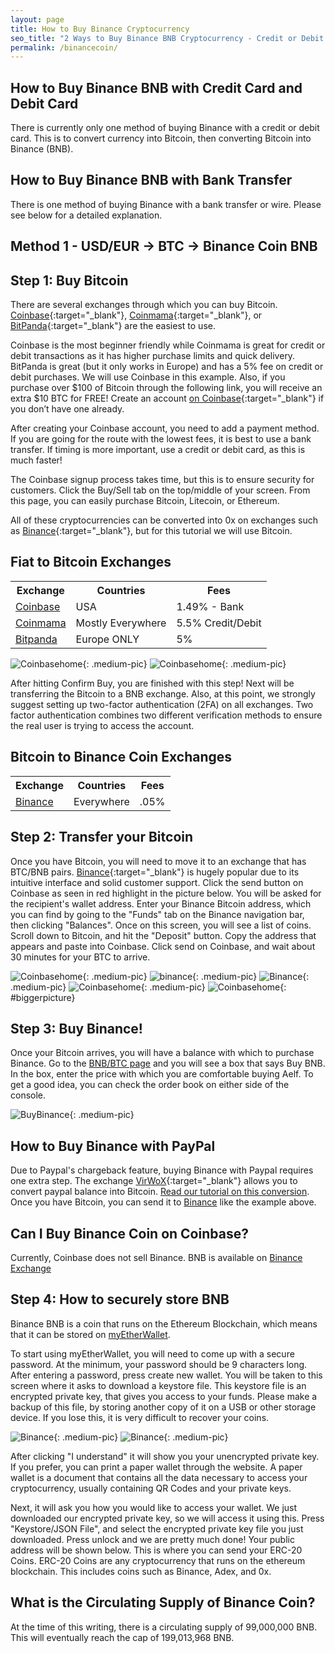 ```yaml
---
layout: page
title: How to Buy Binance Cryptocurrency
seo_title: "2 Ways to Buy Binance BNB Cryptocurrency - Credit or Debit Card or Bank Transfer"
permalink: /binancecoin/
---
```



## How to Buy Binance BNB with Credit Card and Debit Card

There is currently only one method of buying Binance with a credit or debit card. This is to convert currency into Bitcoin, then converting Bitcoin into Binance (BNB).

## How to Buy Binance BNB with Bank Transfer

There is one method of buying Binance with a bank transfer or wire. Please see below for a detailed explanation.

## Method 1 - USD/EUR -> BTC -> Binance Coin BNB


## Step 1: Buy Bitcoin

There are several exchanges through which you can buy Bitcoin.    
[Coinbase](https://www.coinbase.com/join/53bc38a3b11f6623df000004){:target="_blank"}, [Coinmama](https://www.coinmama.com/?ref=buyaltcoinsworldwide){:target="_blank"}, or [BitPanda](https://www.bitpanda.com/?ref=7989064235904733469){:target="_blank"} are the easiest to use.

Coinbase is the most beginner friendly while Coinmama is great for credit or debit transactions as it has higher purchase limits and quick delivery. BitPanda is great (but it only works in Europe) and has a 5% fee on credit or debit purchases. We will use Coinbase in this example. Also, if you purchase over $100 of Bitcoin through the following link, you will receive an extra $10 BTC for FREE! Create an account [on Coinbase](https://www.coinbase.com/join/53bc38a3b11f6623df000004){:target="_blank"} if you don’t have one already.

After creating your Coinbase account, you need to add a payment method. If you are going for the route with the lowest fees, it is best to use a bank transfer. If timing is more important, use a credit or debit card, as this is much faster!

The Coinbase signup process takes time, but this is to ensure security for customers. Click the Buy/Sell tab on the top/middle of your screen. From this page, you can easily purchase Bitcoin, Litecoin, or Ethereum.

All of these cryptocurrencies can be converted into 0x on exchanges such as [Binance](https://www.binance.com/?ref=18991911){:target="_blank"}, but for this tutorial we will use Bitcoin.


## Fiat to Bitcoin Exchanges
<table class="basic-table" align="center">
 <tr>
  <th>Exchange</th>
  <th>Countries</th>
  <th>Fees</th>
 </tr>

 <tr>
  <td><a href="https://www.coinbase.com/join/53bc38a3b11f6623df000004"> Coinbase</a></td>
  <td>USA</td>
  <td>1.49% - Bank </td>
 </tr>

 <tr>
  <td><a href="https://www.coinmama.com/?ref=buyaltcoinsworldwide">Coinmama</a></td>
  <td>Mostly Everywhere</td>
  <td>5.5% Credit/Debit</td>
 </tr>
 <tr>
  <td><a href="https://www.bitpanda.com/?ref=7989064235904733469">Bitpanda</a></td>
  <td>Europe ONLY</td>
  <td>5%</td>
 </tr>

</table>

![Coinbasehome](/img/Coinbase3.png){: .medium-pic}
![Coinbasehome](/img/Coinbase2.png){: .medium-pic}

After hitting Confirm Buy, you are finished with this step! Next will be transferring the Bitcoin to a BNB exchange. Also, at this point, we strongly suggest setting up two-factor authentication (2FA) on all exchanges. Two factor authentication  combines two different verification methods to ensure the real user is trying to access the account.

## Bitcoin to Binance Coin Exchanges
<table class="basic-table" align="center">
 <tr>
  <th>Exchange</th>
  <th>Countries</th>
  <th>Fees</th>
 </tr>

 <tr>
  <td><a href="https://www.binance.com/?ref=18991911"> Binance</a></td>
  <td>Everywhere</td>
  <td>.05% </td>
 </tr>

</table>

## Step 2: Transfer your Bitcoin

Once you have Bitcoin, you will need to move it to an exchange that has BTC/BNB pairs.
[Binance](https://www.binance.com/?ref=18991911){:target="_blank"} is hugely popular due to its intuitive interface and solid customer support. Click the send button on Coinbase as seen in red highlight in the picture below. You will be asked for the recipient's wallet address. Enter your Binance Bitcoin address, which you can find by going to the "Funds" tab on the Binance navigation bar, then clicking "Balances". Once on this screen, you will see a list of coins. Scroll down to Bitcoin, and hit the "Deposit" button. Copy the address that appears and paste into Coinbase. Click send on Coinbase, and wait about 30 minutes for your BTC to arrive.

![Coinbasehome](/img/Send1.png){: .medium-pic}
![binance](/img/binancedeposit.png){: .medium-pic}
![Binance](/img/binancedeposit2.png){: .medium-pic}
![Coinbasehome](/img/Send2.png){: .medium-pic}
![Coinbasehome](/img/Send3.png){: #biggerpicture}


## Step 3: Buy Binance!

Once your Bitcoin arrives, you will have a balance with which to purchase Binance. Go to the [BNB/BTC page](https://www.binance.com/trade.html?symbol=BNB_BTC) and you will see a box that says Buy BNB. In the box, enter the price with which you are comfortable buying Aelf. To get a good idea, you can check the order book on either side of the console.


![BuyBinance](/img/buybnb.png){: .medium-pic}

## How to Buy Binance with PayPal

Due to Paypal's chargeback feature, buying Binance with Paypal requires one extra step. The exchange [VirWoX](https://www.virwox.com?r=22aa25){:target="_blank"} allows you to convert paypal balance into Bitcoin. [Read our tutorial on this conversion](/buy-bitcoin/paypal/). Once you have Bitcoin, you can send it to [Binance](https://www.binance.com/?ref=18991911) like the example above.


## Can I Buy Binance Coin on Coinbase?

Currently, Coinbase does not sell Binance. BNB is available on [Binance Exchange](https://www.binance.com/?ref=18991911)

## Step 4: How to securely store BNB

Binance BNB is a coin that runs on the Ethereum Blockchain, which means that it can be stored on [myEtherWallet](https://www.myetherwallet.com/).

To start using myEtherWallet, you will need to come up with a secure password. At the minimum, your password should be 9 characters long. After entering a password, press create new wallet. You will be taken to this screen where it asks to download a keystore file.
This keystore file is an encrypted private key, that gives you access to your funds. Please make a backup of this file, by storing another copy of it on a USB or other storage device. If you lose this, it is very difficult to recover your coins.

![Binance](/img/ethpass.png){: .medium-pic}
![Binance](/img/keystore.png){: .medium-pic}

After clicking "I understand" it will show you your unencrypted private key. If you prefer, you can print a paper wallet through the website. A paper wallet is a document that contains all the data necessary to access your cryptocurrency, usually containing QR Codes and your private keys.



Next, it will ask you how you would like to access your wallet. We just downloaded our encrypted private key, so we will access it using this. Press "Keystore/JSON File", and select the encrypted private key file you just downloaded. Press unlock and we are pretty much done! Your public address will be shown below. This is where you can send your ERC-20 Coins. ERC-20 Coins are any cryptocurrency that runs on the ethereum blockchain. This includes coins such as Binance, Adex, and 0x.

## What is the Circulating Supply of Binance Coin?

At the time of this writing, there is a circulating supply of 99,000,000 BNB. This will eventually reach the cap of 199,013,968 BNB.

